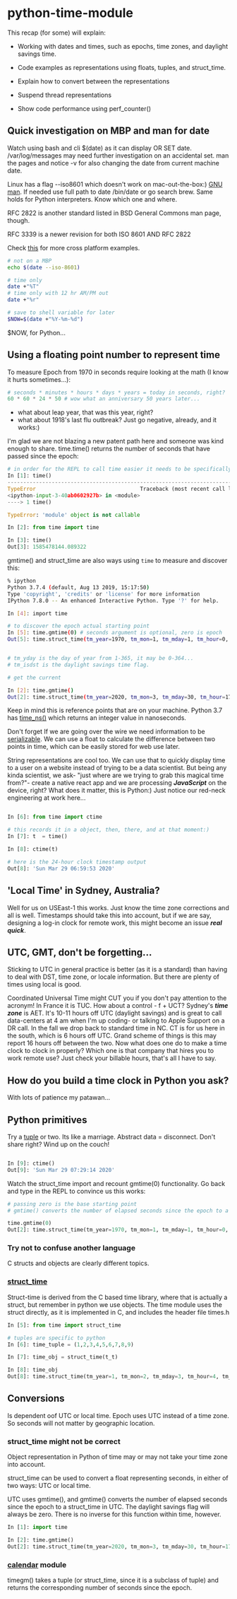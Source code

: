 # python-time-module

This recap (for some) will explain:

* Working with dates and times, such as epochs, time zones, and daylight savings time.

* Code examples as representations using floats, tuples, and struct_time.

* Explain how to convert between the representations

* Suspend thread representations

* Show code performance using perf_counter()

## Quick investigation on MBP and man for date

Watch using bash and cli $(date) as it can display OR SET date. /var/log/messages may need further investigation on an accidental set. man the pages and notice -v for also changing the date from current machine date. 

Linux has a flag --iso8601 which doesn't work on mac-out-the-box:) [GNU man](https://www.gnu.org/software/coreutils/manual/html_node/date-invocation.html). If needed use full path to date /bin/date or go search brew. Same holds for Python interpreters. Know which one and where.

RFC 2822 is another standard listed in BSD General Commons man page, though.

RFC 3339 is a newer revision for both ISO 8601 AND RFC 2822

Check [this](https://www.cyberciti.biz/faq/linux-unix-formatting-dates-for-display/) for more cross platform examples.

```sh
# not on a MBP
echo $(date --iso-8601)

# time only
date +"%T"
# time only with 12 hr AM/PM out
date +"%r"

# save to shell variable for later
$NOW=$(date +"%Y-%m-%d")
```

$NOW, for Python...

## Using a floating point number to represent time

To measure Epoch from 1970 in seconds require looking at the math (I know it hurts sometimes...):

```py
# seconds * minutes * hours * days * years = today in seconds, right?
60 * 60 * 24 * 50 # wow what an anniversary 50 years later...

```
* what about leap year, that was this year, right?
* what about 1918's last flu outbreak? Just go negative, already, and it works:)

I'm glad we are not blazing a new patent path here and someone was kind enough to share. time.time() returns the number of seconds that have passed since the epoch:

```py
# in order for the REPL to call time easier it needs to be specifically imported
In [1]: time()
---------------------------------------------------------------------------
TypeError                                 Traceback (most recent call last)
<ipython-input-3-40ab0602927b> in <module>
----> 1 time()

TypeError: 'module' object is not callable

In [2]: from time import time

In [3]: time()
Out[3]: 1585478144.089322
```

gmtime() and struct_time are also ways using `time` to measure and discover this:

```sh
% ipython
Python 3.7.4 (default, Aug 13 2019, 15:17:50)
Type 'copyright', 'credits' or 'license' for more information
IPython 7.8.0 -- An enhanced Interactive Python. Type '?' for help.

In [4]: import time

# to discover the epoch actual starting point
In [5]: time.gmtime(0) # seconds argument is optional, zero is epoch
Out[5]: time.struct_time(tm_year=1970, tm_mon=1, tm_mday=1, tm_hour=0, tm_min=0, tm_sec=0, tm_wday=3, tm_yday=1, tm_isdst=0)


# tm_yday is the day of year from 1-365, it may be 0-364...
# tm_isdst is the daylight savings time flag.

# get the current

In [2]: time.gmtime()
Out[2]: time.struct_time(tm_year=2020, tm_mon=3, tm_mday=30, tm_hour=17, tm_min=59, tm_sec=15, tm_wday=0, tm_yday=90, tm_isdst=0)
```

Keep in mind this is reference points that are on your machine. Python 3.7 has [time_ns()](https://realpython.com/python37-new-features/#timing-precision) which returns an integer value in nanoseconds.

Don't forget If we are going over the wire we need information to be [serializable](https://en.wikipedia.org/wiki/Serialization). We can use a float to calculate the difference between two points in time, which can be easily stored for web use later.

String representations are cool too. We can use that to quickly display time to a user on a website instead of trying to be a data scientist. But being any kinda scientist, we ask- "just where are we trying to grab this magical time from?"- create a native react app and we are processing ***JavaScript*** on the device, right? What does it matter, this is Python:) Just notice our red-neck engineering at work here...

```py

In [6]: from time import ctime

# this records it in a object, then, there, and at that moment:)
In [7]: t  = time()

In [8]: ctime(t)

# here is the 24-hour clock timestamp output
Out[8]: 'Sun Mar 29 06:59:53 2020'

```

## 'Local Time' in Sydney, Australia?

Well for us on USEast-1 this works. Just know the time zone corrections and all is well. Timestamps should take this into account, but if we are say, designing a log-in clock for remote work, this might become an issue ***real quick***. 

## UTC, GMT, don't be forgetting...

Sticking to UTC in general practice is better (as it is a standard) than having to deal with DST, time zone, or locale information. But there are plenty of times using local is good.

Coordinated Universal Time might CUT you if you don't pay attention to the acronym! In France it is TUC. How about a control - f + UCT? Sydney's ***time zone*** is AET. It's 10-11 hours off UTC (daylight savings) and is great to call data-centers at 4 am when I'm up coding- or talking to Apple Support on a DR call. In the fall we drop back to standard time in NC. CT is for us here in the south, which is 6 hours off UTC. Grand scheme of things is this may report 16 hours off between the two. Now what does one do to make a time clock to clock in properly? Which one is that company that hires you to work remote use? Just check your billable hours, that's all I have to say.

## How do you build a time clock in Python you ask? 

With lots of patience my patawan...

## Python primitives

Try a [tuple](https://realpython.com/python-lists-tuples/#defining-and-using-tuples) or two. Its like a marriage. Abstract data = disconnect. Don't share right? Wind up on the couch!

```py

In [9]: ctime()
Out[9]: 'Sun Mar 29 07:29:14 2020'

```
Watch the struct_time import and recount gmtime(0) functionality. Go back and type in the REPL to convince us this works:

```py
# passing zero is the base starting point
# gmtime() converts the number of elapsed seconds since the epoch to a struct_time in UTC.

time.gmtime(0)
Out[2]: time.struct_time(tm_year=1970, tm_mon=1, tm_mday=1, tm_hour=0, tm_min=0, tm_sec=0, tm_wday=3, tm_yday=1, tm_isdst=0)

```

### Try not to confuse another language

C structs and objects are clearly different topics. 

### [struct_time](https://docs.python.org/3/library/time.html)

Struct-time is derived from the C based time library, where that is actually a struct, but remember in python we use objects. The time module uses the struct directly, as it is implemented in C, and includes the header file times.h

```py
In [5]: from time import struct_time

# tuples are specific to python
In [6]: time_tuple = (1,2,3,4,5,6,7,8,9)

In [7]: time_obj = struct_time(t_t)

In [8]: time_obj
Out[8]: time.struct_time(tm_year=1, tm_mon=2, tm_mday=3, tm_hour=4, tm_min=5, tm_sec=6, tm_wday=7, tm_yday=8, tm_isdst=9)
```

## Conversions

Is dependent oof UTC or local time. Epoch uses UTC instead of a time zone. So seconds will not matter by geographic location.

### struct_time might not be correct

Object representation in Python of time may or may not take your time zone into account.

struct_time can be used to convert a float representing seconds, in either of two ways: UTC or local time.

UTC uses gmtime(), and gmtime() converts the number of elapsed seconds since the epoch to a struct_time in UTC. The daylight savings flag will always be zero. There is no inverse for this function within time, however.

```py
In [1]: import time

In [2]: time.gmtime()
Out[2]: time.struct_time(tm_year=2020, tm_mon=3, tm_mday=30, tm_hour=17, tm_min=59, tm_sec=15, tm_wday=0, tm_yday=90, tm_isdst=0)
```

### [calendar](https://docs.python.org/3/library/calendar.html) module
timegm() takes a tuple (or struct_time, since it is a subclass of tuple) and returns the corresponding number of seconds since the epoch. 
